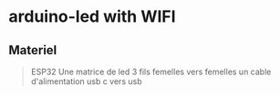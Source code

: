 ﻿# arduino-led with WIFI
 
## Materiel 
 
> ESP32
> Une matrice de led 
> 3 fils femelles vers femelles
> un cable d'alimentation usb c vers usb 

